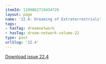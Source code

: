 ```yaml
---
itemId: 1199862719434726
layout: page
name: '22.4: Dreaming of Extraterrestrials'
tags:
- hasTag: dreamnetwork
- hasTag: dream-network-volume-22
type: post
urlSlug: '22.4'
---
```

<a href="files/pdfs/Volume_22/22.4_et.pdf" download="">Download issue 22.4</a>
